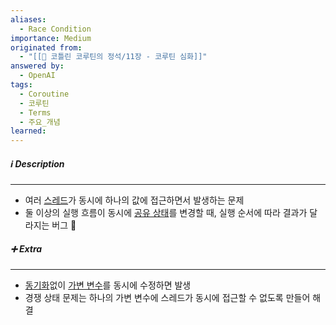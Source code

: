 ```yaml
---
aliases:
  - Race Condition
importance: Medium
originated from:
  - "[[📘 코틀린 코루틴의 정석/11장 - 코루틴 심화]]"
answered by:
  - OpenAI
tags:
  - Coroutine
  - 코루틴
  - Terms
  - 주요_개념
learned:
---
```

##### ℹ️ Description
---
- 여러 [스레드](스레드.md)가 동시에 하나의 값에 접근하면서 발생하는 문제
- 둘 이상의 실행 흐름이 동시에 [공유 상태](공유%20상태.md)를 변경할 때, 실행 순서에 따라 결과가 달라지는 버그

##### ➕ Extra
---
- [동기화](데이터%20동기화.md)없이 [가변 변수](가변%20변수.md)를 동시에 수정하면 발생
- 경쟁 상태 문제는 하나의 가변 변수에 스레드가 동시에 접근할 수 없도록 만들어 해결
